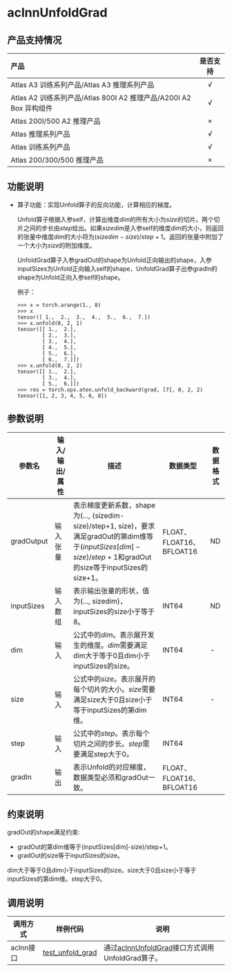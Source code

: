 # aclnnUnfoldGrad
## 产品支持情况

| 产品                                                         | 是否支持 |
| :----------------------------------------------------------- | :------: |
| <term>Atlas A3 训练系列产品/Atlas A3 推理系列产品</term>     |    √     |
| <term>Atlas A2 训练系列产品/Atlas 800I A2 推理产品/A200I A2 Box 异构组件</term> |    √     |
| <term>Atlas 200I/500 A2 推理产品</term>                      |    ×     |
| <term>Atlas 推理系列产品 </term>                             |    √     |
| <term>Atlas 训练系列产品</term>                              |    √     |
| <term>Atlas 200/300/500 推理产品</term>                      |    ×     |

## 功能说明

- 算子功能：实现Unfold算子的反向功能，计算相应的梯度。

  Unfold算子根据入参self，计算出维度$dim$的所有大小为$size$的切片。两个切片之间的步长由$step$给出。如果$sizedim$是入参self的维度$dim$的大小，则返回的张量中维度$dim$的大小将为$(sizedim-size)/step+1$。返回的张量中附加了一个大小为$size$的附加维度。

  UnfoldGrad算子入参gradOut的shape为Unfold正向输出的shape，入参inputSizes为Unfold正向输入self的shape，UnfoldGrad算子出参gradIn的shape为Unfold正向入参self的shape。

  例子：

  ```
  >>> x = torch.arange(1., 8)
  >>> x
  tensor([ 1.,  2.,  3.,  4.,  5.,  6.,  7.])
  >>> x.unfold(0, 2, 1)
  tensor([[ 1.,  2.],
          [ 2.,  3.],
          [ 3.,  4.],
          [ 4.,  5.],
          [ 5.,  6.],
          [ 6.,  7.]])
  >>> x.unfold(0, 2, 2)
  tensor([[ 1.,  2.],
          [ 3.,  4.],
          [ 5.,  6.]])
  >>> res = torch.ops.aten.unfold_backward(grad, [7], 0, 2, 2)
  tensor([1, 2, 3, 4, 5, 6, 0])
  ```


## 参数说明

| 参数名     | 输入/输出/属性 | 描述                                                         | 数据类型                 | 数据格式 |
| ---------- | -------------- | ------------------------------------------------------------ | ------------------------ | -------- |
| gradOutput | 输入张量       | 表示梯度更新系数，shape为(..., (sizedim-size)/step+1, size)，要求满足gradOut的第dim维等于$(inputSizes[dim]-size)/step+1$和gradOut的size等于inputSizes的size+1。 | FLOAT、FLOAT16、BFLOAT16 | ND       |
| inputSizes | 输入数组       | 表示输出张量的形状，值为(..., sizedim)，inputSizes的size小于等于8。 | INT64                    | ND       |
| dim        | 输入           | 公式中的$dim$。表示展开发生的维度。$dim$需要满足dim大于等于0且dim小于inputSizes的size。 | INT64                    | -        |
| size       | 输入           | 公式中的$size$。表示展开的每个切片的大小。$size$需要满足size大于0且size小于等于inputSizes的第dim维。 | INT64                    | -        |
| step       | 输入           | 公式中的$step$。表示每个切片之间的步长。$step$需要满足step大于0。 | INT64                    |          |
| gradIn     | 输出           | 表示Unfold的对应梯度，数据类型必须和gradOut一致。            | FLOAT、FLOAT16、BFLOAT16 |          |

## 约束说明

gradOut的shape满足约束:
- gradOut的第dim维等于(inputSizes[dim]-size)/step+1。
- gradOut的size等于inputSizes的size。

dim大于等于0且dim小于inputSizes的size。size大于0且size小于等于inputSizes的第dim维。step大于0。

## 调用说明

| 调用方式  | 样例代码                                                     | 说明                                                         |
| --------- | ------------------------------------------------------------ | ------------------------------------------------------------ |
| aclnn接口 | [test_unfold_grad](tests/ut/op_kernel/test_unfold_grad.cpp) | 通过[aclnnUnfoldGrad](docs/aclnnUnfoldGrad.md)接口方式调用UnfoldGrad算子。 |

